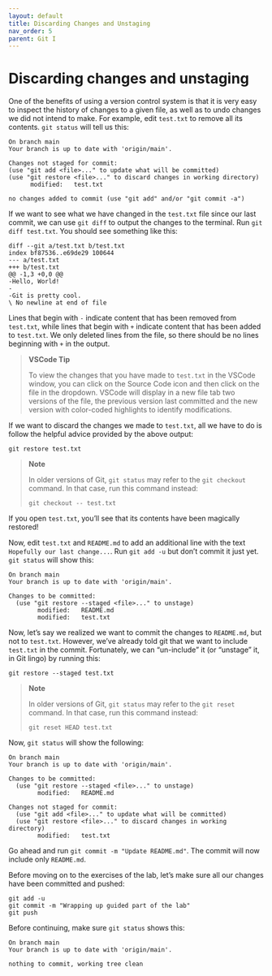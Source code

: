```yaml
---
layout: default
title: Discarding Changes and Unstaging
nav_order: 5
parent: Git I
---
```


# Discarding changes and unstaging

One of the benefits of using a version control system is that it is very easy to inspect the history of changes to a given file, as well as to undo changes we did not intend to make. For example, edit `test.txt` to remove all its contents. `git status` will tell us this:

    On branch main
    Your branch is up to date with 'origin/main'.
    
    Changes not staged for commit:
    (use "git add <file>..." to update what will be committed)
    (use "git restore <file>..." to discard changes in working directory)
          modified:   test.txt
          
    no changes added to commit (use "git add" and/or "git commit -a")

If we want to see what we have changed in the `test.txt` file since our last commit, we can use `git diff` to output the changes to the terminal. Run `git diff test.txt`. You should see something like this:

    diff --git a/test.txt b/test.txt
    index bf87536..e69de29 100644
    --- a/test.txt
    +++ b/test.txt
    @@ -1,3 +0,0 @@
    -Hello, World!
    -
    -Git is pretty cool.
    \ No newline at end of file

Lines that begin with `-` indicate content that has been removed from `test.txt`, while lines that begin with `+` indicate content that has been added to `test.txt`. We only deleted lines from the file, so there should be no lines beginning with `+` in the output.

> **VSCode Tip**
> 
> To view the changes that you have made to `test.txt` in the VSCode window, you can click on the Source Code icon and then click on the file in the dropdown. VSCode will display in a new file tab two versions of the file, the previous version last committed and the new version with color-coded highlights to identify modifications.

If we want to discard the changes we made to `test.txt`, all we have to do is follow the helpful advice provided by the above output:

    git restore test.txt

> **Note**
> 
> In older versions of Git, `git status` may refer to the `git checkout` command. In that case, run this command instead:
> 
> `git checkout -- test.txt`

If you open `test.txt`, you’ll see that its contents have been magically restored!

Now, edit `test.txt` and `README.md` to add an additional line with the text `Hopefully our last change...`. Run `git add -u` but don’t commit it just yet. `git status` will show this:

    On branch main
    Your branch is up to date with 'origin/main'.
    
    Changes to be committed:
      (use "git restore --staged <file>..." to unstage)
            modified:   README.md
            modified:   test.txt

Now, let’s say we realized we want to commit the changes to `README.md`, but not to `test.txt`. However, we’ve already told git that we want to include `test.txt` in the commit. Fortunately, we can “un-include” it (or “unstage” it, in Git lingo) by running this:

    git restore --staged test.txt

> **Note**
> 
> In older versions of Git, `git status` may refer to the `git reset` command. In that case, run this command instead:
> 
> `git reset HEAD test.txt`

Now, `git status` will show the following:

    On branch main
    Your branch is up to date with 'origin/main'.
    
    Changes to be committed:
      (use "git restore --staged <file>..." to unstage)
            modified:   README.md
    
    Changes not staged for commit:
      (use "git add <file>..." to update what will be committed)
      (use "git restore <file>..." to discard changes in working directory)
            modified:   test.txt

Go ahead and run `git commit -m "Update README.md"`. The commit will now include only `README.md`.

Before moving on to the exercises of the lab, let’s make sure all our changes have been committed and pushed:

    git add -u
    git commit -m "Wrapping up guided part of the lab"
    git push

Before continuing, make sure `git status` shows this:

    On branch main
    Your branch is up to date with 'origin/main'.
    
    nothing to commit, working tree clean
